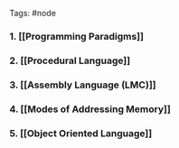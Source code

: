 Tags: #node 
### 1. [[Programming Paradigms]]
### 2. [[Procedural Language]]
### 3. [[Assembly Language (LMC)]]
### 4. [[Modes of Addressing Memory]] 
### 5. [[Object Oriented Language]]
